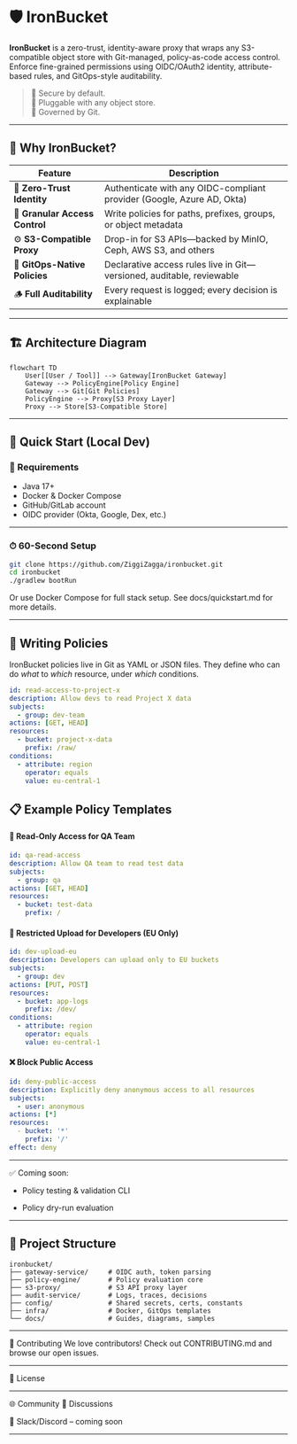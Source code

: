 # 🛡️ IronBucket

**IronBucket** is a zero-trust, identity-aware proxy that wraps any S3-compatible object store with Git-managed, policy-as-code access control. Enforce fine-grained permissions using OIDC/OAuth2 identity, attribute-based rules, and GitOps-style auditability.

> 🔐 Secure by default.  
> 🧩 Pluggable with any object store.  
> 🧭 Governed by Git.

---

## 🚀 Why IronBucket?

| Feature | Description |
|--------|-------------|
| 🔐 **Zero-Trust Identity** | Authenticate with any OIDC-compliant provider (Google, Azure AD, Okta) |
| 🎯 **Granular Access Control** | Write policies for paths, prefixes, groups, or object metadata |
| ⚙️ **S3-Compatible Proxy** | Drop-in for S3 APIs—backed by MinIO, Ceph, AWS S3, and others |
| 🔁 **GitOps-Native Policies** | Declarative access rules live in Git—versioned, auditable, reviewable |
| 🪵 **Full Auditability** | Every request is logged; every decision is explainable |

---

## 🏗️ Architecture Diagram

```mermaid
flowchart TD
    User[[User / Tool]] --> Gateway[IronBucket Gateway]
    Gateway --> PolicyEngine[Policy Engine]
    Gateway --> Git[Git Policies]
    PolicyEngine --> Proxy[S3 Proxy Layer]
    Proxy --> Store[S3-Compatible Store]
```

---


## 🧪 Quick Start (Local Dev)

### 🔧 Requirements

- Java 17+
- Docker & Docker Compose
- GitHub/GitLab account
- OIDC provider (Okta, Google, Dex, etc.)
  
---  

### ⏱ 60-Second Setup

```bash
git clone https://github.com/ZiggiZagga/ironbucket.git
cd ironbucket
./gradlew bootRun
```

Or use Docker Compose for full stack setup.
See docs/quickstart.md for more details.

---
## 📜 Writing Policies

IronBucket policies live in Git as YAML or JSON files. They define who can do *what* to *which* resource, under *which* conditions.

```yaml
id: read-access-to-project-x
description: Allow devs to read Project X data
subjects:
  - group: dev-team
actions: [GET, HEAD]
resources:
  - bucket: project-x-data
    prefix: /raw/
conditions:
  - attribute: region
    operator: equals
    value: eu-central-1
```

## 📋 Example Policy Templates

#### 🧪 Read-Only Access for QA Team
```yaml
id: qa-read-access
description: Allow QA team to read test data
subjects:
  - group: qa
actions: [GET, HEAD]
resources:
  - bucket: test-data
    prefix: /
```

#### 🔐 Restricted Upload for Developers (EU Only)

```yaml
id: dev-upload-eu
description: Developers can upload only to EU buckets
subjects:
  - group: dev
actions: [PUT, POST]
resources:
  - bucket: app-logs
    prefix: /dev/
conditions:
  - attribute: region
    operator: equals
    value: eu-central-1
```

#### ❌ Block Public Access
```yaml
id: deny-public-access
description: Explicitly deny anonymous access to all resources
subjects:
  - user: anonymous
actions: [*]
resources:
  - bucket: '*'
    prefix: '/'
effect: deny
```



---

✅ Coming soon:

- Policy testing & validation CLI

- Policy dry-run evaluation

---

## 📂 Project Structure

```
ironbucket/
├── gateway-service/     # OIDC auth, token parsing
├── policy-engine/       # Policy evaluation core
├── s3-proxy/            # S3 API proxy layer
├── audit-service/       # Logs, traces, decisions
├── config/              # Shared secrets, certs, constants
├── infra/               # Docker, GitOps templates
└── docs/                # Guides, diagrams, samples
```
---

🤝 Contributing
We love contributors! Check out CONTRIBUTING.md and browse our open issues.

---

📝 License


---

🌐 Community
💬 Discussions

🧵 Slack/Discord – coming soon

---
